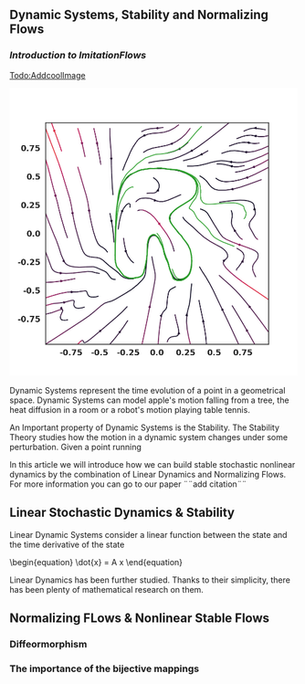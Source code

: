 ## Dynamic Systems, Stability  and Normalizing Flows
### _Introduction to ImitationFlows_

<Todo:AddcoolImage>

![Image](/Figures/RSHAPE.png)

Dynamic Systems represent the time evolution of a point in a  geometrical space. Dynamic Systems can model apple's motion falling from a tree, the heat diffusion in a room or a robot's motion playing table tennis.

An Important property of Dynamic Systems is the Stability. The Stability Theory studies how the motion in a dynamic system changes under some perturbation. Given a point running

In this article we will introduce how we can build stable stochastic nonlinear dynamics by the combination of Linear Dynamics and Normalizing Flows. For more information you can go to our paper  ¨¨add citation¨¨


## Linear Stochastic Dynamics & Stability

Linear Dynamic Systems consider a linear function between the state and the time derivative of the state

\begin{equation}
\dot{x} = A x
\end{equation}

Linear Dynamics has been further studied. Thanks to their simplicity, there has been plenty of mathematical research on them.


## Normalizing FLows & Nonlinear Stable Flows


### Diffeormorphism

### The importance of the bijective mappings
